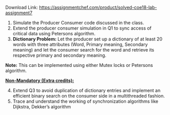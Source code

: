 Download Link: https://assignmentchef.com/product/solved-coe18-lab-assignment7
<br>
<ol>

 <li>Simulate the Producer Consumer code discussed in the class.</li>

 <li>Extend the producer consumer simulation in Q1 to sync access of critical data using Petersons algorithm.</li>

 <li><strong>Dictionary Problem:</strong> Let the producer set up a dictionary of at least 20 words with three attributes (Word, Primary meaning, Secondary meaning) and let the consumer search for the word and retrieve its respective primary and secondary meaning.</li>

</ol>

<strong>Note:</strong> This can be implemented using either Mutex locks or Petersons algorithm.

<strong> </strong>

<strong><u>Non-Mandatory (Extra credits):</u> </strong>

<ol start="4">

 <li>Extend Q3 to avoid duplication of dictionary entries and implement an efficient binary search on the consumer side in a multithreaded fashion.</li>

 <li>Trace and understand the working of synchronization algorithms like Dijkstra, Dekker’s algorithm</li>

</ol>